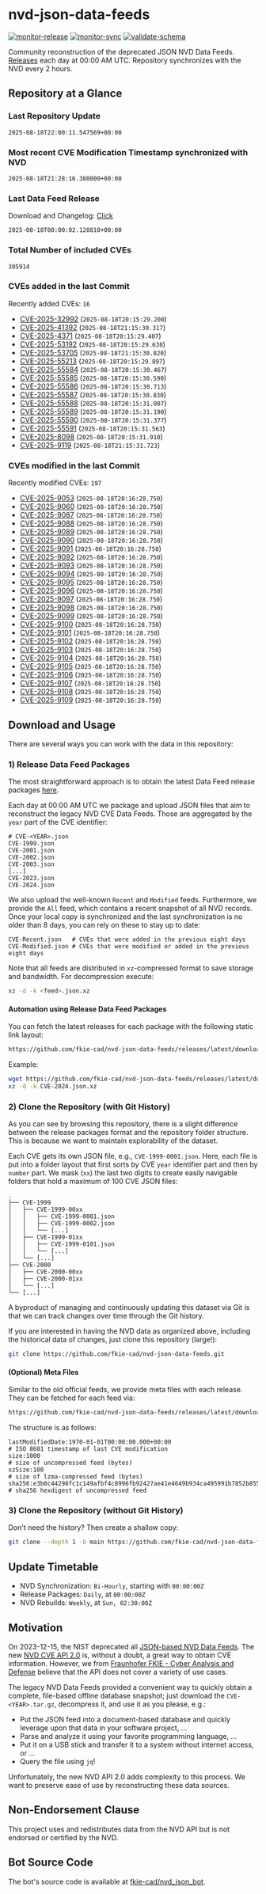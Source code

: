 # nvd-json-data-feeds

[![monitor-release](https://github.com/fkie-cad/nvd-json-data-feeds/actions/workflows/monitor_release.yml/badge.svg)](https://github.com/fkie-cad/nvd-json-data-feeds/actions/workflows/monitor_release.yml)
[![monitor-sync](https://github.com/fkie-cad/nvd-json-data-feeds/actions/workflows/monitor_sync.yml/badge.svg)](https://github.com/fkie-cad/nvd-json-data-feeds/actions/workflows/monitor_sync.yml)
[![validate-schema](https://github.com/fkie-cad/nvd-json-data-feeds/actions/workflows/validate_schema.yml/badge.svg)](https://github.com/fkie-cad/nvd-json-data-feeds/actions/workflows/validate_schema.yml)

Community reconstruction of the deprecated JSON NVD Data Feeds.
[Releases](https://github.com/fkie-cad/nvd-json-data-feeds/releases/latest) each day at 00:00 AM UTC.
Repository synchronizes with the NVD every 2 hours.

## Repository at a Glance

### Last Repository Update

```plain
2025-08-18T22:00:11.547569+00:00
```

### Most recent CVE Modification Timestamp synchronized with NVD

```plain
2025-08-18T21:28:16.380000+00:00
```

### Last Data Feed Release

Download and Changelog: [Click](https://github.com/fkie-cad/nvd-json-data-feeds/releases/latest)

```plain
2025-08-18T00:00:02.128810+00:00
```

### Total Number of included CVEs

```plain
305914
```

### CVEs added in the last Commit

Recently added CVEs: `16`

- [CVE-2025-32992](CVE-2025/CVE-2025-329xx/CVE-2025-32992.json) (`2025-08-18T20:15:29.200`)
- [CVE-2025-41392](CVE-2025/CVE-2025-413xx/CVE-2025-41392.json) (`2025-08-18T21:15:30.317`)
- [CVE-2025-4371](CVE-2025/CVE-2025-43xx/CVE-2025-4371.json) (`2025-08-18T20:15:29.407`)
- [CVE-2025-53192](CVE-2025/CVE-2025-531xx/CVE-2025-53192.json) (`2025-08-18T20:15:29.630`)
- [CVE-2025-53705](CVE-2025/CVE-2025-537xx/CVE-2025-53705.json) (`2025-08-18T21:15:30.820`)
- [CVE-2025-55213](CVE-2025/CVE-2025-552xx/CVE-2025-55213.json) (`2025-08-18T20:15:29.897`)
- [CVE-2025-55584](CVE-2025/CVE-2025-555xx/CVE-2025-55584.json) (`2025-08-18T20:15:30.467`)
- [CVE-2025-55585](CVE-2025/CVE-2025-555xx/CVE-2025-55585.json) (`2025-08-18T20:15:30.590`)
- [CVE-2025-55586](CVE-2025/CVE-2025-555xx/CVE-2025-55586.json) (`2025-08-18T20:15:30.713`)
- [CVE-2025-55587](CVE-2025/CVE-2025-555xx/CVE-2025-55587.json) (`2025-08-18T20:15:30.830`)
- [CVE-2025-55588](CVE-2025/CVE-2025-555xx/CVE-2025-55588.json) (`2025-08-18T20:15:31.007`)
- [CVE-2025-55589](CVE-2025/CVE-2025-555xx/CVE-2025-55589.json) (`2025-08-18T20:15:31.190`)
- [CVE-2025-55590](CVE-2025/CVE-2025-555xx/CVE-2025-55590.json) (`2025-08-18T20:15:31.377`)
- [CVE-2025-55591](CVE-2025/CVE-2025-555xx/CVE-2025-55591.json) (`2025-08-18T20:15:31.563`)
- [CVE-2025-8098](CVE-2025/CVE-2025-80xx/CVE-2025-8098.json) (`2025-08-18T20:15:31.910`)
- [CVE-2025-9119](CVE-2025/CVE-2025-91xx/CVE-2025-9119.json) (`2025-08-18T21:15:31.723`)


### CVEs modified in the last Commit

Recently modified CVEs: `197`

- [CVE-2025-9053](CVE-2025/CVE-2025-90xx/CVE-2025-9053.json) (`2025-08-18T20:16:28.750`)
- [CVE-2025-9060](CVE-2025/CVE-2025-90xx/CVE-2025-9060.json) (`2025-08-18T20:16:28.750`)
- [CVE-2025-9087](CVE-2025/CVE-2025-90xx/CVE-2025-9087.json) (`2025-08-18T20:16:28.750`)
- [CVE-2025-9088](CVE-2025/CVE-2025-90xx/CVE-2025-9088.json) (`2025-08-18T20:16:28.750`)
- [CVE-2025-9089](CVE-2025/CVE-2025-90xx/CVE-2025-9089.json) (`2025-08-18T20:16:28.750`)
- [CVE-2025-9090](CVE-2025/CVE-2025-90xx/CVE-2025-9090.json) (`2025-08-18T20:16:28.750`)
- [CVE-2025-9091](CVE-2025/CVE-2025-90xx/CVE-2025-9091.json) (`2025-08-18T20:16:28.750`)
- [CVE-2025-9092](CVE-2025/CVE-2025-90xx/CVE-2025-9092.json) (`2025-08-18T20:16:28.750`)
- [CVE-2025-9093](CVE-2025/CVE-2025-90xx/CVE-2025-9093.json) (`2025-08-18T20:16:28.750`)
- [CVE-2025-9094](CVE-2025/CVE-2025-90xx/CVE-2025-9094.json) (`2025-08-18T20:16:28.750`)
- [CVE-2025-9095](CVE-2025/CVE-2025-90xx/CVE-2025-9095.json) (`2025-08-18T20:16:28.750`)
- [CVE-2025-9096](CVE-2025/CVE-2025-90xx/CVE-2025-9096.json) (`2025-08-18T20:16:28.750`)
- [CVE-2025-9097](CVE-2025/CVE-2025-90xx/CVE-2025-9097.json) (`2025-08-18T20:16:28.750`)
- [CVE-2025-9098](CVE-2025/CVE-2025-90xx/CVE-2025-9098.json) (`2025-08-18T20:16:28.750`)
- [CVE-2025-9099](CVE-2025/CVE-2025-90xx/CVE-2025-9099.json) (`2025-08-18T20:16:28.750`)
- [CVE-2025-9100](CVE-2025/CVE-2025-91xx/CVE-2025-9100.json) (`2025-08-18T20:16:28.750`)
- [CVE-2025-9101](CVE-2025/CVE-2025-91xx/CVE-2025-9101.json) (`2025-08-18T20:16:28.750`)
- [CVE-2025-9102](CVE-2025/CVE-2025-91xx/CVE-2025-9102.json) (`2025-08-18T20:16:28.750`)
- [CVE-2025-9103](CVE-2025/CVE-2025-91xx/CVE-2025-9103.json) (`2025-08-18T20:16:28.750`)
- [CVE-2025-9104](CVE-2025/CVE-2025-91xx/CVE-2025-9104.json) (`2025-08-18T20:16:28.750`)
- [CVE-2025-9105](CVE-2025/CVE-2025-91xx/CVE-2025-9105.json) (`2025-08-18T20:16:28.750`)
- [CVE-2025-9106](CVE-2025/CVE-2025-91xx/CVE-2025-9106.json) (`2025-08-18T20:16:28.750`)
- [CVE-2025-9107](CVE-2025/CVE-2025-91xx/CVE-2025-9107.json) (`2025-08-18T20:16:28.750`)
- [CVE-2025-9108](CVE-2025/CVE-2025-91xx/CVE-2025-9108.json) (`2025-08-18T20:16:28.750`)
- [CVE-2025-9109](CVE-2025/CVE-2025-91xx/CVE-2025-9109.json) (`2025-08-18T20:16:28.750`)


## Download and Usage

There are several ways you can work with the data in this repository:

### 1) Release Data Feed Packages

The most straightforward approach is to obtain the latest Data Feed release packages [here](https://github.com/fkie-cad/nvd-json-data-feeds/releases/latest).

Each day at 00:00 AM UTC we package and upload JSON files that aim to reconstruct the legacy NVD CVE Data Feeds.
Those are aggregated by the `year` part of the CVE identifier:

```
# CVE-<YEAR>.json
CVE-1999.json
CVE-2001.json
CVE-2002.json
CVE-2003.json
[...]
CVE-2023.json
CVE-2024.json
```

We also upload the well-known `Recent` and `Modified` feeds.
Furthermore, we provide the `All` feed, which contains a recent snapshot of all NVD records.
Once your local copy is synchronized and the last synchronization is no older than 8 days, you can rely on these to stay up to date:

```plain
CVE-Recent.json   # CVEs that were added in the previous eight days
CVE-Modified.json # CVEs that were modified or added in the previous eight days
```

Note that all feeds are distributed in `xz`-compressed format to save storage and bandwidth.
For decompression execute:

```sh
xz -d -k <feed>.json.xz
```

#### Automation using Release Data Feed Packages

You can fetch the latest releases for each package with the following static link layout:

```sh
https://github.com/fkie-cad/nvd-json-data-feeds/releases/latest/download/CVE-<YEAR>.json.xz
```

Example:

```sh
wget https://github.com/fkie-cad/nvd-json-data-feeds/releases/latest/download/CVE-2024.json.xz
xz -d -k CVE-2024.json.xz
```

### 2) Clone the Repository (with Git History)

As you can see by browsing this repository, there is a slight difference between the release packages format and the repository folder structure.
This is because we want to maintain explorability of the dataset.

Each CVE gets its own JSON file, e.g., `CVE-1999-0001.json`.
Here, each file is put into a folder layout that first sorts by CVE `year` identifier part and then by `number` part.
We mask (`xx`) the last two digits to create easily navigable folders that hold a maximum of 100 CVE JSON files:

```plain
.
├── CVE-1999
│   ├── CVE-1999-00xx
│   │   ├── CVE-1999-0001.json
│   │   ├── CVE-1999-0002.json
│   │   └── [...]
│   ├── CVE-1999-01xx
│   │   ├── CVE-1999-0101.json
│   │   └── [...]
│   └── [...]
├── CVE-2000
│   ├── CVE-2000-00xx
│   ├── CVE-2000-01xx
│   └── [...]
└── [...]
```

A byproduct of managing and continuously updating this dataset via Git is that we can track changes over time through the Git history.

If you are interested in having the NVD data as organized above, including the historical data of changes, just clone this repository (large!):

```sh
git clone https://github.com/fkie-cad/nvd-json-data-feeds.git
```

#### (Optional) Meta Files

Similar to the old official feeds, we provide meta files with each release. They can be fetched for each feed via:

```sh
https://github.com/fkie-cad/nvd-json-data-feeds/releases/latest/download/CVE-<YEAR>.meta
```

The structure is as follows:

```plain
lastModifiedDate:1970-01-01T00:00:00.000+00:00                          # ISO 8601 timestamp of last CVE modification
size:1000                                                               # size of uncompressed feed (bytes)
xzSize:100                                                              # size of lzma-compressed feed (bytes)
sha256:e3b0c44298fc1c149afbf4c8996fb92427ae41e4649b934ca495991b7852b855 # sha256 hexdigest of uncompressed feed
```

### 3) Clone the Repository (without Git History)

Don't need the history? Then create a shallow copy:

```sh
git clone --depth 1 -b main https://github.com/fkie-cad/nvd-json-data-feeds.git
```


## Update Timetable

* NVD Synchronization: `Bi-Hourly`, starting with `00:00:00Z`
* Release Packages: `Daily`, at `00:00:00Z`
* NVD Rebuilds: `Weekly`, at `Sun, 02:30:00Z`


## Motivation

On 2023-12-15, the NIST deprecated all [JSON-based NVD Data Feeds](https://nvd.nist.gov/vuln/data-feeds#divRetirementBanner-1).
The new [NVD CVE API 2.0](https://nvd.nist.gov/developers/vulnerabilities) is, without a doubt, a great way to obtain CVE information.
However, we from [Fraunhofer FKIE - Cyber Analysis and Defense](https://www.fkie.fraunhofer.de/en/departments/cad.html) believe that the API does not cover a variety of use cases.

The legacy NVD Data Feeds provided a convenient way to quickly obtain a complete, file-based offline database snapshot; just download the `CVE-<YEAR>.tar.gz`, decompress it, and use it as you please, e.g.:

- Put the JSON feed into a document-based database and quickly leverage upon that data in your software project, ...
- Parse and analyze it using your favorite programming language, ...
- Put it on a USB stick and transfer it to a system without internet access, or ...
- Query the file using `jq`!

Unfortunately, the new NVD API 2.0 adds complexity to this process.
We want to preserve ease of use by reconstructing these data sources.

## Non-Endorsement Clause

This project uses and redistributes data from the NVD API but is not endorsed or certified by the NVD.

## Bot Source Code

The bot's source code is available at [fkie-cad/nvd\_json\_bot](https://github.com/fkie-cad/nvd_json_bot).